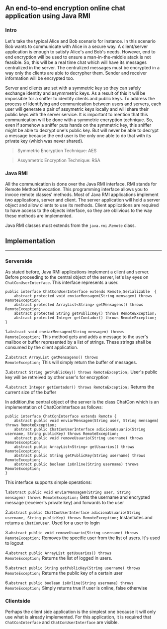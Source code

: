 ## An end-to-end encryption online chat application using Java RMI

### Intro
Let's take the typical Alice and Bob scenario for instance. In this scenario Bob wants to communicate with Alice in a secure way. A client/server application is enough to satisfy Alice's and Bob's needs. However, end to end encryption will be used to ensure a man-in-the-middle atack is not feasible. So, this will be a real time chat which will have its messages centralized in the server.  The centralized messages must be encrypted in a way only the clients are able to decrypher them. Sender and receiver information will be encrypted too.

Server and clients are set with a symmetric key so they can safely exchange identity and asynmmetric keys. As a result of this it will be impossible for a sniffer to identify clients and public keys. To address the process of identifying and communication between users and servers, each user will generate a pair of assymetric keys locally and will share their public keys with the server service. It is important to mention that this communication will be done with a symmetric encryption technique. So, even if somehow a sniffer puts hands on the symmetric key, this sniffer might be able to decrypt one's public key. But will never be able to decrypt a message because the end user is the only one able to do that with its private key (which was never shared).

> Symmetric Encryption Technique: AES

> Assynmetric Encryption Technique: RSA

### Java RMI
All the communication is done over the Java RMI interface. RMI stands for Remote Method Invocation. This programming interface allows you to invoce remote classes' methods.  Most of Java RMI applications implement two applications, server and client. The server application will hold a server object and allow clients to use its methods. Client applications are required to have access to the objects interface, so they are oblivious to the way these methods are implemented. 

Java RMI classes must extends from the <code>java.rmi.Remote</code> class.

## Implementation
***
### Serverside
As stated before, Java RMI applications implement a client and server. Before proceeding to the central object of the server, let's lay eyes on <code>ChatConUserInterface</code>.  This interface represents a user.

	public interface ChatConUserInterface extends Remote,Serializable  {
		abstract protected void enviarMensagem(String mensagem) throws RemoteException;
		abstract protected ArrayList<String> getMensagens() throws RemoteException;
		abstract protected String getPublicKey() throws RemoteException;
		abstract protected Integer getContador() throws RemoteException;
	}
	
1.<code>abstract void enviarMensagem(String mensagem) throws RemoteException;</code>
	This method gets and adds a message to the user's mailbox or buffer represented by a list of strings. These strings shall be consumed by the client application. 
	
2.<code>abstract ArrayList<String> getMensagens() throws RemoteException;</code>
	This will simply return the buffer of messages.	
	
3.<code>abstract String getPublicKey() throws RemoteException;</code>
	User's public key will be retreived by other user's for encryption
	
4.<code>abstract Integer getContador() throws RemoteException;</code>
	Returns the current size of the buffer

In addition,the central object of the server is the class ChatCon which is an implementation of ChatConInterface as follows:

	public interface ChatConInterface extends Remote {
		abstract public void enviarMensagem(String user, String mensagem) throws RemoteException;
		abstract public ChatConUserInterface adicionaUsuario(String username, String publicKey) throws RemoteException;
		abstract public void removeUsuario(String username) throws RemoteException;
		abstract public ArrayList<String> getUsuarios() throws RemoteException;
		abstract public String getPublicKey(String username) throws RemoteException;
		abstract public boolean isOnline(String username) throws RemoteException;
	}
	
This interface supports simple operations:

1.<code>abstract public void enviarMensagem(String user, String mensagem) throws RemoteException;</code>
	Gets the username and encrypted message (receiver's private key) and forwards to the user
	
2.<code>abstract public ChatConUserInterface adicionaUsuario(String username, String publicKey) throws RemoteException;</code>
	Instantiates and returns a <code>ChatConUser</code>. Used for a user to login
	
3.<code>abstract public void removeUsuario(String username) throws RemoteException;</code>
	Removes the specific user from the list of users. It's used to logout
	
4.<code>abstract public ArrayList<String> getUsuarios() throws RemoteException;</code>
	Returns the list of logged in users.
	
5.<code>abstract public String getPublicKey(String username) throws RemoteException;</code>
	Returns the public key of a certain user
	
6.<code>abstract public boolean isOnline(String username) throws RemoteException;</code>
	Simply returns true if user is online, false otherwise
	
### Clientside
Perhaps the client side application is the simplest one because it will only use what is already implemented. For this application, it is required that <code>ChatConInterface</code> and <code>ChatConUserInterface</code> are visible. 

